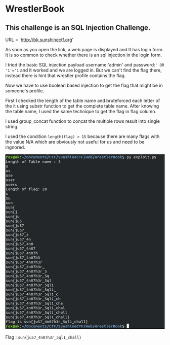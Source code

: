 # WrestlerBook
## This challenge is an SQL Injection Challenge.

URL = 'http://bk.sunshinectf.org'

As soon as you open the link, a web page is displayed and It has login form.
It is so common to check whether there is an sql injection in the login form.

I tried the basic SQL injection payload username:'admin' and password:`' OR '1'='1` and it worked and we are logged in. But we can't find the flag there, instead there is hint that wrestler profile contains the flag.

Now we have to use boolean based injection to get the flag that might be in someone's profile.

First I checked the length of the table name and bruteforced each letter of the it using substr function to get the complete table name. After knowing the table name, I used the same technique to get the flag in flag column.

I used group_concat function to concat the multiple rows result into single string.

I used the condition `length(flag) > 15` because there are many flags with the value N/A which are obviously not useful for us and need to be ingnored.

![output.png](https://github.com/Sud0-u53r/WriteUps/blob/master/SunshineCTF2019/Web/WrestlerBook/output.png?raw=true)

Flag : `sun{ju57_4n07h3r_5ql1_chall}`
